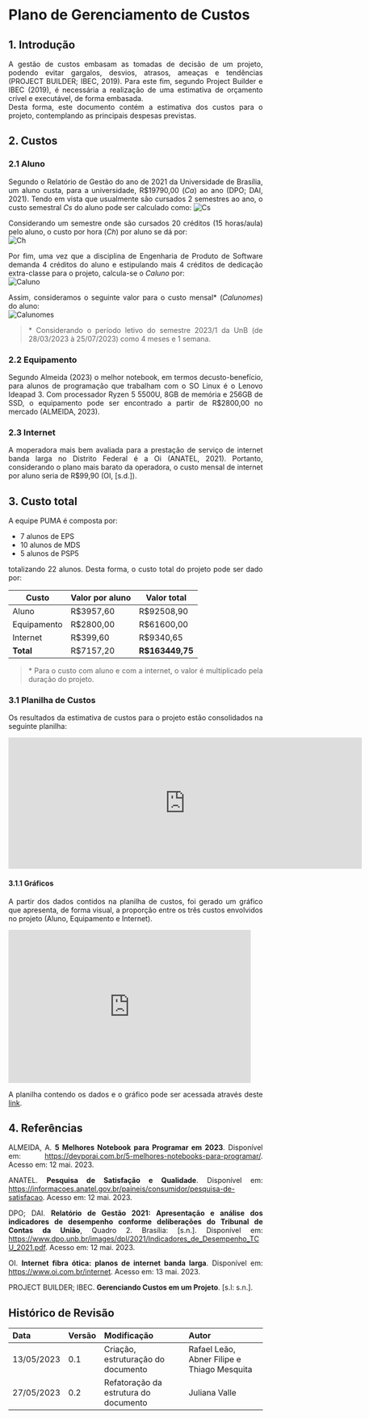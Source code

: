 # Plano de Gerenciamento de Custos
<style>body {text-align: justify}</style>

## 1. Introdução 
A gestão de custos embasam as tomadas de decisão de um projeto, podendo evitar gargalos, desvios, atrasos, ameaças e tendências (PROJECT BUILDER; IBEC, 2019). Para este fim, segundo Project Builder e IBEC (2019), é necessária a realização de uma estimativa de orçamento crível e executável, de forma embasada.  
Desta forma, este documento contém a estimativa dos custos para o projeto, contemplando as principais despesas previstas. 

## 2. Custos
### 2.1 Aluno
Segundo o Relatório de Gestão do ano de 2021 da Universidade de Brasília, um aluno custa, para a universidade, R$19790,00 (_Ca_) ao ano (DPO; DAI, 2021). Tendo em vista que usualmente são cursados 2 semestres ao ano, o custo semestral _Cs_ do aluno pode ser calculado como:
![Cs](https://latex.codecogs.com/svg.image?C_{s}&space;=&space;\frac{C_{a}}{Nsemestres}&space;=&space;\frac{19790.00}{2}&space;=&space;9895.00)

Considerando um semestre onde são cursados 20 créditos (15 horas/aula) pelo aluno, o custo por hora (_Ch_) por aluno se dá por:  
![Ch](https://latex.codecogs.com/svg.image?C_{h}&space;=&space;\frac{C_{s}}{Ncreditos&space;*&space;15}&space;=&space;\frac{9895.00}{20&space;*&space;15}&space;=&space;32.98)

Por fim, uma vez que a disciplina de Engenharia de Produto de Software demanda 4 créditos do aluno e estipulando mais 4 créditos de dedicação extra-classe para o projeto, calcula-se o _Caluno_ por:  
![Caluno](https://latex.codecogs.com/svg.image?\inline&space;C_{aluno}&space;=&space;C_{h}&space;*&space;((Ncreditos)&space;*&space;15)&space;=&space;32.98&space;*&space;((4&space;&plus;&space;4)&space;*&space;15)&space;=&space;3957.60)

Assim, consideramos o seguinte valor para o custo mensal* (_Calunomes_) do aluno:  
![Calunomes](https://latex.codecogs.com/svg.image?\inline&space;C_{alunomes}&space;=\frac{C_{aluno}}{Nmeses}&space;=&space;\frac{3957.60}{4}&space;=&space;989.40)

> \* Considerando o período letivo do semestre 2023/1 da UnB (de 28/03/2023 à 25/07/2023) como 4 meses e 1 semana.  

### 2.2 Equipamento
Segundo Almeida (2023) o melhor notebook, em termos decusto-benefício, para alunos de programação que trabalham com o SO Linux é o Lenovo Ideapad 3. Com processador Ryzen 5 5500U, 8GB de memória e 256GB de SSD, o equipamento pode ser encontrado a partir de R$2800,00 no mercado (ALMEIDA, 2023).

### 2.3 Internet
A moperadora mais bem avaliada para a prestação de serviço de internet banda larga no Distrito Federal é a Oi (ANATEL, 2021). Portanto, considerando o plano mais barato da operadora, o custo mensal de internet por aluno seria de R$99,90 (OI, [s.d.]).

## 3. Custo total
A equipe PUMA é composta por:

* 7 alunos de EPS
* 10 alunos de MDS
* 5 alunos de PSP5

totalizando 22 alunos. Desta forma, o custo total do projeto pode ser dado por:

| Custo       | Valor por aluno   | Valor total |
| ----------- | ------------------- | ---------------------- |
| Aluno       | R$3957,60           | R$92508,90               |
| Equipamento | R$2800,00           | R$61600,00               |
| Internet    | R$399,60            | R$9340,65               |
| **Total**   | R$7157,20           | **R$163449,75**           |

> \* Para o custo com aluno e com a internet, o valor é multiplicado pela duração do projeto. 

### 3.1 Planilha de Custos
Os resultados da estimativa de custos para o projeto estão consolidados na seguinte planilha:
<iframe width="700" height="260" frameborder="0" scrolling="no" src="https://docs.google.com/spreadsheets/d/e/2PACX-1vRAG4GfTUCEUwTxmo32FzeL-SNaJ-sQr0VKyJXPFLZlahQHYABwejpF6oh_iQiGRvjzDjbZRfk4EUlO/pubhtml?gid=1203830959&single=true"></iframe>

#### 3.1.1 Gráficos
A partir dos dados contidos na planilha de custos, foi gerado um gráfico que apresenta, de forma visual, a proporção entre os três custos envolvidos no projeto (Aluno, Equipamento e Internet).
<iframe width="480" height="303" seamless frameborder="0" scrolling="no" src="https://docs.google.com/spreadsheets/d/e/2PACX-1vRAG4GfTUCEUwTxmo32FzeL-SNaJ-sQr0VKyJXPFLZlahQHYABwejpF6oh_iQiGRvjzDjbZRfk4EUlO/pubchart?oid=1370162114&format=interactive"></iframe>

A planilha contendo os dados e o gráfico pode ser acessada através deste [link](https://docs.google.com/spreadsheets/d/1L7x2umlcZHY0bNH6bEkqQwxNqxLg8EKzDj8sQ3DM9C4/edit#gid=949929773).


## 4. Referências
ALMEIDA, A. **5 Melhores Notebook para Programar em 2023**. Disponível em: <https://devporai.com.br/5-melhores-notebooks-para-programar/>. Acesso em: 12 mai. 2023. 

ANATEL. **Pesquisa de Satisfação e Qualidade**. Disponível em: <https://informacoes.anatel.gov.br/paineis/consumidor/pesquisa-de-satisfacao>. Acesso em: 12 mai. 2023. 

DPO; DAI. **Relatório de Gestão 2021: Apresentação e análise dos indicadores de desempenho conforme deliberações do Tribunal de Contas da União**, Quadro 2. Brasília: [s.n.]. Disponível em: <https://www.dpo.unb.br/images/dpl/2021/Indicadores_de_Desempenho_TCU_2021.pdf>. Acesso em: 12 mai. 2023.

OI. **Internet fibra ótica: planos de internet banda larga**. Disponível em: <https://www.oi.com.br/internet>. Acesso em: 13 mai. 2023. 

PROJECT BUILDER; IBEC. **Gerenciando Custos em um Projeto**. [s.l: s.n.].  

## Histórico de Revisão
| Data       | Versão | Modificação | Autor |
| :--------- | :----- | :---------- | :---- |
| 13/05/2023 | 0.1    | Criação, estruturação do documento | Rafael Leão, Abner Filipe e Thiago Mesquita |
| 27/05/2023 | 0.2    | Refatoração da estrutura do documento | Juliana Valle |